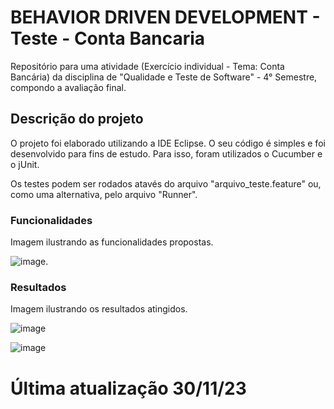 # BEHAVIOR DRIVEN DEVELOPMENT - Teste - Conta Bancaria
Repositório para uma atividade (Exercício individual - Tema: Conta Bancária) da disciplina de "Qualidade e Teste de Software" -  4° Semestre, compondo a avaliação final.
## Descrição do projeto
O projeto foi elaborado utilizando a IDE Eclipse. O seu código é simples e foi desenvolvido para fins de estudo. Para isso, foram utilizados o Cucumber e o jUnit. 

Os testes podem ser rodados atavés do arquivo "arquivo_teste.feature" ou, como uma alternativa, pelo arquivo "Runner".
### Funcionalidades
Imagem ilustrando as funcionalidades propostas.

![image](https://github.com/ViniciusKalach/AF_BDD_ContaBancariaTest/assets/112291145/6130d526-8c4f-4762-9865-5aeb384f8e7a).
### Resultados
Imagem ilustrando os resultados atingidos.

![image](https://github.com/ViniciusKalach/AF_BDD_ContaBancariaTest/assets/112291145/6642200d-5ee5-4e35-8f8d-fa70d0756597)

![image](https://github.com/ViniciusKalach/AF_BDD_ContaBancariaTest/assets/112291145/56145240-cc3a-4f1a-9fe8-c8cf1c615de4)

# Última atualização 30/11/23
